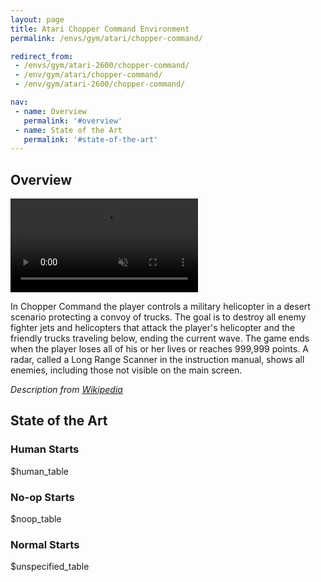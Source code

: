```yaml
---
layout: page
title: Atari Chopper Command Environment
permalink: /envs/gym/atari/chopper-command/

redirect_from:
 - /envs/gym/atari-2600/chopper-command/
 - /env/gym/atari/chopper-command/
 - /env/gym/atari-2600/chopper-command/

nav:
 - name: Overview
   permalink: '#overview'
 - name: State of the Art
   permalink: '#state-of-the-art'
---
```



## Overview

<video autoplay muted loop controls>
  <source src="{{ 'assets/_pages/envs/gym/atari/chopper-command.mp4' | absolute_url }}" type="video/mp4">
</video>

In Chopper Command the player controls a military helicopter in a desert scenario protecting a convoy of trucks. The goal is to destroy all enemy fighter jets and helicopters that attack the player's helicopter and the friendly trucks traveling below, ending the current wave. The game ends when the player loses all of his or her lives or reaches 999,999 points. A radar, called a Long Range Scanner in the instruction manual, shows all enemies, including those not visible on the main screen.

*Description from [Wikipedia](https://en.wikipedia.org/wiki/Chopper_Command)*


## State of the Art

### Human Starts

$human_table

### No-op Starts

$noop_table

### Normal Starts

$unspecified_table
